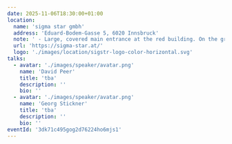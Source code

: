 ```yaml
---
date: 2025-11-06T18:30:00+01:00
location:
  name: '​​​​​sigma star gmbh'
  address: 'Eduard-Bodem-Gasse 5, 6020 Innsbruck'
  note: ' - Large, covered main entrance at the red building. On the ground floor, straight ahead to Seminarraum 2'
  url: 'https://sigma-star.at/'
  logo: './images/location/sigstr-logo-color-horizontal.svg'
talks:
  - avatar: './images/speaker/avatar.png'
    name: 'David Peer'
    title: 'tba'
    description: ''
    bio: ''
  - avatar: './images/speaker/avatar.png'
    name: 'Georg Stickner'
    title: 'tba'
    description: ''
    bio: ''
eventId: '3dk71c495gog2d76224ho6mjs1'
---
```

